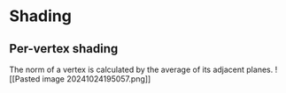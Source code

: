 # Shading
## Per-vertex shading
The norm of a vertex is calculated by the average of its adjacent planes.
![[Pasted image 20241024195057.png]]